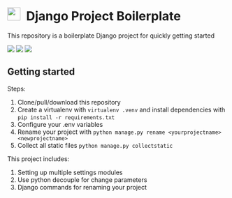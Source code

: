 # <img width="30" src="https://cdn.jsdelivr.net/npm/simple-icons@v4/icons/django.svg" />&nbsp; Django Project Boilerplate

This repository is a boilerplate Django project for quickly getting started

<a href="https://github.com/"><img src="https://img.shields.io/badge/GitHub-100000?style=for-the-badge&logo=github&logoColor=white" /></a>
<a href="https://www.python.org/"><img src="https://img.shields.io/badge/Python-14354C?style=for-the-badge&logo=python&logoColor=white" /></a>
<a href="https://www.djangoproject.com/"><img src="https://img.shields.io/badge/Django-092E20?style=for-the-badge&logo=django&logoColor=white" /></a>


## Getting started

Steps:

1. Clone/pull/download this repository
2. Create a virtualenv with `virtualenv .venv` and install dependencies with `pip install -r requirements.txt`
3. Configure your .env variables
4. Rename your project with `python manage.py rename <yourprojectname> <newprojectname>`
5. Collect all static files `python manage.py collectstatic`

This project includes:

1. Setting up multiple settings modules
2. Use python decouple for change parameters
2. Django commands for renaming your project